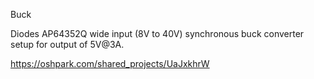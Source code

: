 Buck

Diodes AP64352Q wide input (8V to 40V) synchronous buck converter setup for output of 5V@3A. 

https://oshpark.com/shared_projects/UaJxkhrW




